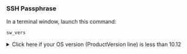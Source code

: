### SSH Passphrase

In a terminal window, launch this command:

```bash
sw_vers
```

<details>
  <summary>Click here if your OS version (ProductVersion line) is less than 10.12</summary>

  In order not to re-type your SSH passphrase at every `git push`, you can add these lines to the `~/.ssh/config` file:

  First open the `~/.ssh/config` file.

  ```bash
  touch ~/.ssh/config  # Creates the file if it does not exist
  code ~/.ssh/config     # Opens the file in your text editor
  ```

  And then add these 3 lines to the file. **Save**.

  ```bash
  Host *
    AddKeysToAgent yes
    UseKeychain yes
  ```
</details>
